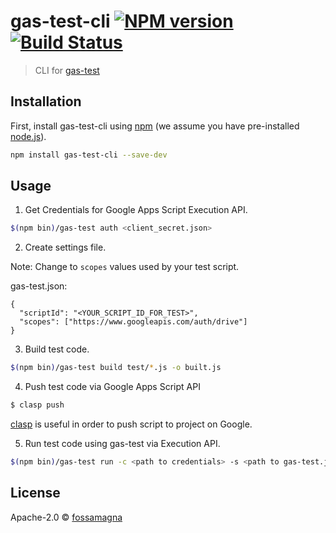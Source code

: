 # gas-test-cli [![NPM version][npm-image]][npm-url]  [![Build Status][travis-image]][travis-url]

> CLI for [gas-test](https://github.com/fossamagna/gas-test)

## Installation

First, install gas-test-cli using [npm](https://www.npmjs.com/) (we assume you have pre-installed [node.js](https://nodejs.org/)).

```sh
npm install gas-test-cli --save-dev
```

## Usage

1. Get Credentials for Google Apps Script Execution API.
  ```sh
  $(npm bin)/gas-test auth <client_secret.json>
  ```
2. Create settings file.

  Note: Change to `scopes` values used by your test script.

  gas-test.json:
  ```
  {
    "scriptId": "<YOUR_SCRIPT_ID_FOR_TEST>",
    "scopes": ["https://www.googleapis.com/auth/drive"]
  }
  ```

3. Build test code.

  ```sh
  $(npm bin)/gas-test build test/*.js -o built.js
  ```

4. Push test code via Google Apps Script API

  ```sh
  $ clasp push
  ```
  [clasp](https://github.com/google/clasp) is useful in order to push script to project on Google.

5. Run test code using gas-test via Execution API.

  ```sh
  $(npm bin)/gas-test run -c <path to credentials> -s <path to gas-test.json> -o <path to output>
  ```

## License

Apache-2.0 © [fossamagna](https://github.com/fossamagna)

[npm-image]: https://badge.fury.io/js/gas-test-cli.svg
[npm-url]: https://npmjs.org/package/gas-test-cli
[travis-image]: https://travis-ci.org/fossamagna/gas-test-cli.svg?branch=master
[travis-url]: https://travis-ci.org/fossamagna/gas-test-cli
